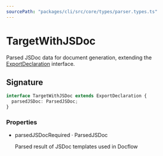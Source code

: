 ```yaml
---
sourcePath: "packages/cli/src/core/types/parser.types.ts"
---
```


# TargetWithJSDoc

Parsed JSDoc data for document generation, extending the [ExportDeclaration](/en/reference/cli/Parser/ExportDeclaration) interface.

## Signature

```typescript
interface TargetWithJSDoc extends ExportDeclaration {
  parsedJSDoc: ParsedJSDoc;
}
```

### Properties

<ul class="post-parameters-ul">
  <li class="post-parameters-li post-parameters-li-root">
    <span class="post-parameters--name">parsedJSDoc</span><span class="post-parameters--required">Required</span> · <span class="post-parameters--type">ParsedJSDoc</span>
    <br/>
    <p class="post-parameters--description">Parsed result of JSDoc templates used in Docflow</p>
  </li>
</ul>
